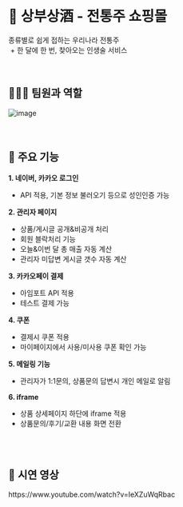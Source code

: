 <h1> 🍶 상부상酒 - 전통주 쇼핑몰 </h1>
<p>종류별로 쉽게 접하는 우리나라 전통주<br> 
 + 한 달에 한 번, 찾아오는 인생술 서비스</p>
<br>

<h2> 🧑‍🤝‍🧑 팀원과 역할 </h2>

![image](https://user-images.githubusercontent.com/90268447/187327053-a6bf526c-9633-418c-b552-352698a990d8.png)
<br><br><br>

<h2> 💎 주요 기능 </h2>

<b>1. 네이버, 카카오 로그인</b>
- API 적용, 기본 정보 불러오기 등으로 성인인증 가능

<b>2. 관리자 페이지</b>
 - 상품/게시글 공개&비공개 처리 
 - 회원 블락처리 기능
 - 오늘&이번 달 총 매출 자동 계산
 - 관리자 미답변 게시글 갯수 자동 계산

<b>3. 카카오페이 결제</b>
 - 아임포트 API 적용
 - 테스트 결제 가능

<b>4. 쿠폰</b>
 - 결제시 쿠폰 적용 
 - 마이페이지에서 사용/미사용 쿠폰 확인 가능

<b>5. 메일링 기능</b>
 - 관리자가 1:1문의, 상품문의 답변시 개인 메일로 알림 

<b>6. iframe </b>
 - 상품 상세페이지 하단에 iframe 적용
 - 상품문의/후기/교환 내용 화면 전환

<br><br>

<h2> 📼 시연 영상 </h2>
https://www.youtube.com/watch?v=IeXZuWqRbac
